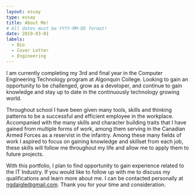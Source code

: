 ```yaml
---
layout: essay
type: essay
title: About Me!
# All dates must be YYYY-MM-DD format!
date: 2019-03-01
labels:
  - Bio
  - Cover Letter
  - Engineering
---
```


I am currently completing my 3rd and final year in the Computer Engineering Technology program at Algonquin College. Looking to gain 
an opportunity to be challenged, grow as a developer, and continue to gain knowledge and stay up to date in the continuously technology growing world.

Throughout school I have been given many tools, skills and thinking patterns to be a successful and efficient employee in the workplace.
Accompanied with the many skills and character building traits that I have gained from multiple forms of work, among them serving in the 
Canadian Armed Forces as a reservist in the infantry. Among these many fields of work I aspired to focus on gaining knowledge and skillset from each job, these skills will follow me throughout my life and allow me to apply them to future projects. 

With this portfolio, I plan to find opportunity to gain experience related to the IT Industry. If you would like to follow up with me to discuss my qualifications and learn more about me. I can be contacted personally at ngdaigle@gmail.com. Thank you for your time and consideration.
